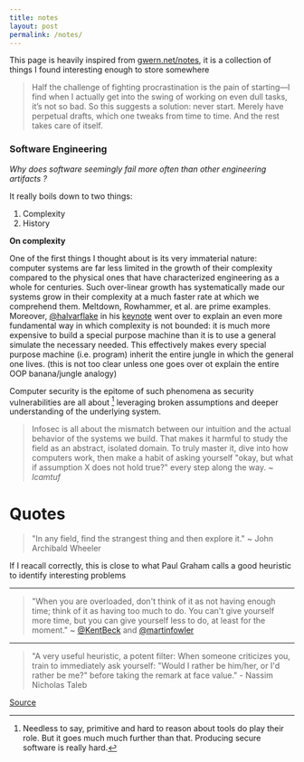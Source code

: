 ```yaml
---
title: notes
layout: post
permalink: /notes/
---
```


This page is heavily inspired from [gwern.net/notes](https://www.gwern.net/Notes), it is a collection of things I found interesting enough to store somewhere

> Half the challenge of fighting procrastination is the pain of starting—I find when
I actually get into the swing of working on even dull tasks, it’s not so bad. 
So this suggests a solution: never start. Merely have perpetual drafts, 
which one tweaks from time to time. And the rest takes care of itself.

<!-- # Statistics -->
<!--  -->
<!-- It is an understatement to say that I was left unsatisfied by the stats course I took in university. -->
<!-- I since made it my goal to properly go over statistics making an effort to properly learn the discipline. -->
<!-- The following notes are mostly taken from [Professor Knudson' s youtube videos](https://www.youtube.com/playlist?list=PLdxWrq0zBgPW0554eqyaR_jYMJ1ux5MgI) -->
<!--  -->
<!-- ### Probability Groundwork -->
<!--  -->
<!-- #### Experiment: -->
<!--  -->
<!-- Any procedure that: -->
<!--  -->
<!-- 1. can be repeated (theoretically) $\infty$ many times -->
<!-- 2. has a well-defined set of possible outcomes   -->
<!--  -->
<!-- _eg_:  -->
<!-- Given $4$ red and $6$ brown M&Ms, choose $1$, record color, and put it back -->
<!--  -->
<!-- #### Sample space: -->
<!--  -->
<!-- Set of all possible outcomes, denoted $S$ -->
<!--  -->
<!-- #### Sample outcome -->
<!--  -->
<!-- One possible outcome, an element -->
<!-- $$ -->
<!-- s \in S -->
<!-- $$ -->
<!--  -->
<!-- _eg_: flip a coin two times: -->
<!--  -->
<!-- $$ -->
<!-- S = \{ HH, HT, TH, TT \} -->
<!-- $$   -->
<!-- or   -->
<!-- $$S = \{HH, HT, TT\}$$ if order does not matter   -->
<!-- one sample otucome is 2 tails $(TT)$ -->

### Software Engineering

_Why does software seemingly fail more often than other engineering artifacts ?_

It really boils down to two things:

1. Complexity
2. History

**On complexity**

One of the first things I thought about is its very immaterial nature:
computer systems are far less limited in the growth of their complexity 
compared to the physical ones that have characterized engineering as 
a whole for centuries. Such over-linear growth has systematically 
made our systems grow in their complexity at a much faster rate at 
which we comprehend them. Meltdown, Rowhammer, et al. are prime examples.
Moreover, [@halvarflake](twitter.com/halvarflake)
in his [keynote]() went over to explain an even more fundamental
way in which complexity is not bounded: it is much more expensive to
build a special purpose machine than it is to use a general simulate
the necessary needed. This effectively makes every special purpose machine
(i.e. program) inherit the entire jungle in which the general one lives.
(this is not too clear unless one goes over ot explain the entire OOP 
banana/jungle analogy)

Computer security is the epitome of such
phenomena as security vulnerabilities are all about [^1] leveraging
broken assumptions and deeper understanding of the underlying system.

> Infosec is all about the mismatch between our intuition and the actual behavior of the systems we build. That makes it harmful to study the field as an abstract, isolated domain. To truly master it, dive into how computers work, then make a habit of asking yourself "okay, but what if assumption X does not hold true?" every step along the way. _~ lcamtuf_

<!-- More problems: -->
<!--  -->
<!-- - Fundamental limits of computation (Limits of Turing machines, Incompleteness theorems) -->

# Quotes

> "In any field, find the strangest thing and then explore it." ~ John Archibald Wheeler

If I reacall correctly, this is close to what Paul Graham calls a good heuristic to identify interesting problems

--- 

> "When you are overloaded, don't think of it as not having enough time; think of it as having too much to do. You can't give yourself more time, but you can give yourself less to do, at least for the moment." ~ [@KentBeck](https://twitter.com/kentbeck) and [@martinfowler](https://twitter.com/martinfowler)

--- 

> "A very useful heuristic, a potent filter:  When someone criticizes you, train to immediately ask yourself:  "Would I rather be him/her, or I'd rather be me?" before taking the remark at face value." - Nassim Nicholas Taleb

[Source](https://twitter.com/TalebWisdom/status/1199392662304034816)

[^1]: Needless to say, primitive and hard to reason about tools do play their role. But it goes much much further than that. Producing secure software is really hard.
